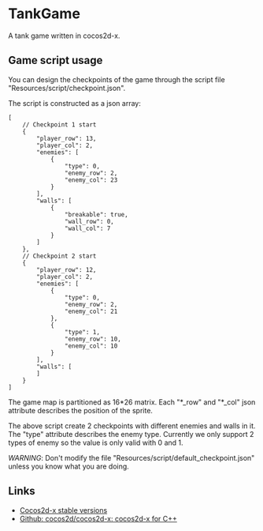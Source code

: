 # TankGame
A tank game written in cocos2d-x.

## Game script usage

You can design the checkpoints of the game through the script file "Resources/script/checkpoint.json".

The script is constructed as  a json array:

	[
		// Checkpoint 1 start
	    {
	        "player_row": 13,
	        "player_col": 2,
	        "enemies": [
	            {
	                "type": 0,
	                "enemy_row": 2,
	                "enemy_col": 23
	            }
	        ],
	        "walls": [
	            {
	                "breakable": true,
	                "wall_row": 0,
	                "wall_col": 7
	            }
	        ]
	    },
	    // Checkpoint 2 start
	    {
	        "player_row": 12,
	        "player_col": 2,
	        "enemies": [
	            {
	                "type": 0,
	                "enemy_row": 2,
	                "enemy_col": 21
	            },
	            {
	                "type": 1,
	                "enemy_row": 10,
	                "enemy_col": 10
	            }
	        ],
	        "walls": [
	        ]
	    }
	]
	
The game map is partitioned as 16\*26 matrix. Each "\*_row" and "\*_col" json attribute describes the position of the sprite.

The above script create 2 checkpoints with different enemies and walls in it. The "type" attribute describes the enemy type. Currently we only support 2 types of enemy so the value is only valid with 0 and 1.

*WARNING*: Don't modify the file "Resources/script/default_checkpoint.json" unless you know what you are doing.

## Links
* [Cocos2d-x stable versions](http://www.cocos2d-x.org/download)
* [Github: cocos2d/cocos2d-x: cocos2d-x for C++](https://github.com/cocos2d/cocos2d-x)
